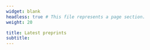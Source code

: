 ```yaml
---
widget: blank
headless: true # This file represents a page section.
weight: 20

title: Latest preprints
subtitle:
---
```

<script th:inline="javascript">
    var maxArticles=8;
    var showAbstract=0;
    var showDates=1;
    var showLinkAll=1;
</script>
<script type = "text/javascript" src="/js/arxiv_widget.js"></script>
<div class="universal-wrapper">
<div class="article-style" itemprop="articleBody"><div id="arxivfeed"></div>
</div>
